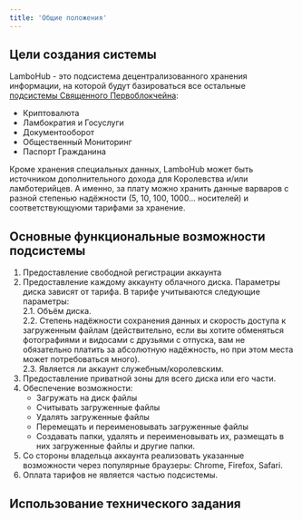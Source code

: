 ```yaml
---
title: 'Общие положения'
---
```


## Цели создания системы
LamboHub - это подсистема децентрализованного хранения информации, на которой будут базироваться все остальные [подсистемы Священного Первоблокчейна](../../trebovaniya):
* Криптовалюта
* Ламбократия и Госуслуги
* Документооборот
* Общественный Мониторинг
* Паспорт Гражданина
  
Кроме хранения специальных данных, LamboHub может быть источником дополнительного дохода для Королевства и/или ламботерийцев. А именно, за плату можно хранить данные варваров с разной степенью надёжности (5, 10, 100, 1000... носителей) и соответствующуюми тарифами за хранение.

## Основные функциональные возможности подсистемы
1. Предоставление свободной регистрации аккаунта
2. Предоставление каждому аккаунту облачного диска. Параметры диска зависят от тарифа. В тарифе учитываются следующие параметры:  
	2.1. Объём диска.  
	2.2. Степень надёжности сохранения данных и скорость доступа к загруженным файлам (действительно, если вы хотите обменяться фотографиями и видосами с друзьями с отпуска, вам не обязательно платить за абсолютную надёжность, но при этом места может потребоваться много).  
	2.3. Является ли аккаунт служебным/королевским.  
3. Предоставление приватной зоны для всего диска или его части.
4. Обеспечение возможности:
	* Загружать на диск файлы  
	* Считывать загруженные файлы  
	* Удалять загруженные файлы  
	* Перемещать и переименовывать загруженные файлы  
	* Создавать папки, удалять и переименовывать их, размещать в них загруженные файлы и другие папки.  
5. Со стороны владельца аккаунта реализовать указанные возможности через популярные браузеры: Chrome, Firefox, Safari.
6. Оплата тарифов не является частью подсистемы.

## Использование технического задания
